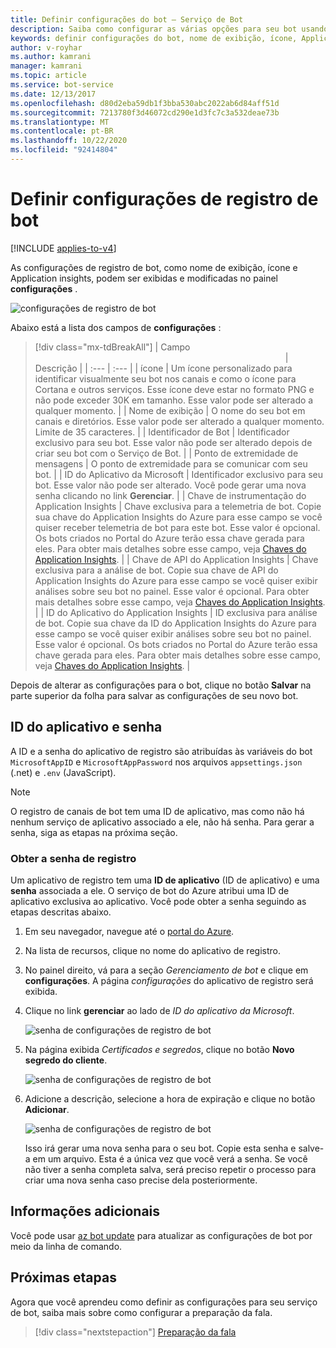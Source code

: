 ```yaml
---
title: Definir configurações do bot – Serviço de Bot
description: Saiba como configurar as várias opções para seu bot usando o Portal do Azure.
keywords: definir configurações do bot, nome de exibição, ícone, Application Insights, folha de configurações
author: v-royhar
ms.author: kamrani
manager: kamrani
ms.topic: article
ms.service: bot-service
ms.date: 12/13/2017
ms.openlocfilehash: d80d2eba59db1f3bba530abc2022ab6d84aff51d
ms.sourcegitcommit: 7213780f3d46072cd290e1d3fc7c3a532deae73b
ms.translationtype: MT
ms.contentlocale: pt-BR
ms.lasthandoff: 10/22/2020
ms.locfileid: "92414804"
---
```

# <a name="configure-bot-registration-settings"></a>Definir configurações de registro de bot

[!INCLUDE [applies-to-v4](includes/applies-to-v4-current.md)]

As configurações de registro de bot, como nome de exibição, ícone e Application insights, podem ser exibidas e modificadas no painel **configurações** .

![configurações de registro de bot](media/bot-service-portal-configure-settings/bot-service-settings.png)

Abaixo está a lista dos campos de **configurações** :

> [!div class="mx-tdBreakAll"]
> | Campo <img width="400px"/>| Descrição |
> | :---  | :---        |
> | ícone | Um ícone personalizado para identificar visualmente seu bot nos canais e como o ícone para Cortana e outros serviços. Esse ícone deve estar no formato PNG e não pode exceder 30K em tamanho. Esse valor pode ser alterado a qualquer momento. |
> | Nome de exibição | O nome do seu bot em canais e diretórios. Esse valor pode ser alterado a qualquer momento. Limite de 35 caracteres. |
> | Identificador de Bot | Identificador exclusivo para seu bot. Esse valor não pode ser alterado depois de criar seu bot com o Serviço de Bot. |
> | Ponto de extremidade de mensagens | O ponto de extremidade para se comunicar com seu bot. |
> | ID do Aplicativo da Microsoft | Identificador exclusivo para seu bot. Esse valor não pode ser alterado. Você pode gerar uma nova senha clicando no link **Gerenciar**. |
> | Chave de instrumentação do Application Insights | Chave exclusiva para a telemetria de bot. Copie sua chave do Application Insights do Azure para esse campo se você quiser receber telemetria de bot para este bot. Esse valor é opcional. Os bots criados no Portal do Azure terão essa chave gerada para eles. Para obter mais detalhes sobre esse campo, veja [Chaves do Application Insights](~/bot-service-resources-app-insights-keys.md). |
> | Chave de API do Application Insights | Chave exclusiva para a análise de bot. Copie sua chave de API do Application Insights do Azure para esse campo se você quiser exibir análises sobre seu bot no painel. Esse valor é opcional. Para obter mais detalhes sobre esse campo, veja [Chaves do Application Insights](~/bot-service-resources-app-insights-keys.md). |
> | ID do Aplicativo do Application Insights | ID exclusiva para análise de bot. Copie sua chave da ID do Application Insights do Azure para esse campo se você quiser exibir análises sobre seu bot no painel. Esse valor é opcional. Os bots criados no Portal do Azure terão essa chave gerada para eles. Para obter mais detalhes sobre esse campo, veja [Chaves do Application Insights](~/bot-service-resources-app-insights-keys.md). |

Depois de alterar as configurações para o bot, clique no botão **Salvar** na parte superior da folha para salvar as configurações de seu novo bot.

## <a name="application-id-and-password"></a>ID do aplicativo e senha

A ID e a senha do aplicativo de registro são atribuídas às variáveis do bot `MicrosoftAppID` e `MicrosoftAppPassword` nos arquivos `appsettings.json` (.net) e `.env` (JavaScript).

> [!NOTE]
> O registro de canais de bot tem uma ID de aplicativo, mas como não há nenhum serviço de aplicativo associado a ele, não há senha. Para gerar a senha, siga as etapas na próxima seção. 

### <a name="get-registration-password"></a>Obter a senha de registro

Um aplicativo de registro tem uma **ID de aplicativo** (ID de aplicativo) e uma **senha** associada a ele.
O serviço de bot do Azure atribui uma ID de aplicativo exclusiva ao aplicativo. Você pode obter a senha seguindo as etapas descritas abaixo.

1. Em seu navegador, navegue até o [portal do Azure](https://ms.portal.azure.com).
1. Na lista de recursos, clique no nome do aplicativo de registro.
1. No painel direito, vá para a seção *Gerenciamento de bot* e clique em **configurações**. A página *configurações* do aplicativo de registro será exibida.
1. Clique no link **gerenciar** ao lado de *ID do aplicativo da Microsoft*.

    ![senha de configurações de registro de bot](media/azure-bot-quickstarts/bot-channels-registration-password.png)

1. Na página exibida *Certificados e segredos*, clique no botão **Novo segredo do cliente**.

    ![senha de configurações de registro de bot](media/azure-bot-quickstarts/bot-channels-registration-app-secrets.png)

1. Adicione a descrição, selecione a hora de expiração e clique no botão **Adicionar**.

    ![senha de configurações de registro de bot](media/azure-bot-quickstarts/bot-channels-registration-app-secrets-create.png)

    Isso irá gerar uma nova senha para o seu bot. Copie esta senha e salve-a em um arquivo. Esta é a única vez que você verá a senha. Se você não tiver a senha completa salva, será preciso repetir o processo para criar uma nova senha caso precise dela posteriormente.

## <a name="additional-information"></a>Informações adicionais

Você pode usar [az bot update](https://docs.microsoft.com/cli/azure/bot?view=azure-cli-latest#az-bot-update) para atualizar as configurações de bot por meio da linha de comando.

## <a name="next-steps"></a>Próximas etapas

Agora que você aprendeu como definir as configurações para seu serviço de bot, saiba mais sobre como configurar a preparação da fala.
> [!div class="nextstepaction"]
> [Preparação da fala](bot-service-manage-speech-priming.md)
